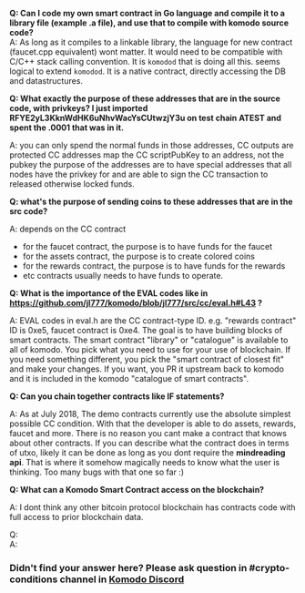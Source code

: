**Q: Can I code my own smart contract in Go language and compile it to a library file (example .a file), and use that to compile with komodo source code?**  
A: As long as it compiles to a linkable library, the language for new contract (faucet.cpp equivalent) wont matter. It would need to be compatible with C/C++ stack calling convention. It is `komodod` that is doing all this. seems logical to extend `komodod`. It is a native contract, directly accessing the DB and datastructures. 

**Q: What exactly the purpose of these addresses that are in the source code, with privkeys?  I just imported RFYE2yL3KknWdHK6uNhvWacYsCUtwzjY3u on test chain ATEST and spent the .0001 that was in it.**

A: you can only spend the normal funds in those addresses, CC outputs are protected CC addresses map the CC scriptPubKey to an address, not the pubkey the purpose of the addresses are to have special addresses that all nodes have the privkey for and are able to sign the CC transaction to released otherwise locked funds.

**Q: what's the purpose of sending coins to these addresses that are in the src code?**

A: depends on the CC contract
 - for the faucet contract, the purpose is to have funds for the faucet
 - for the assets contract, the purpose is to create colored coins
 - for the rewards contract, the purpose is to have funds for the rewards
 - etc
contracts usually needs to have funds to operate.

**Q: What is the importance of the EVAL codes like in https://github.com/jl777/komodo/blob/jl777/src/cc/eval.h#L43 ?**

A: EVAL codes in eval.h are the CC contract-type ID. e.g. "rewards contract" ID is 0xe5, faucet contract is 0xe4.  The goal is to have building blocks of smart contracts.  The smart contract "library" or "catalogue" is available to all of komodo.  You pick what you need to use for your use of blockchain.   If you need something different, you pick the "smart contract of closest fit" and make your changes.  If you want, you PR it upstream back to komodo and it is included in the komodo "catalogue of smart contracts".

**Q: Can you chain together contracts like IF statements?**

A: As at July 2018, The demo contracts currently use the absolute simplest possible CC condition.  With that the developer is able to do assets, rewards, faucet and more.  There is no reason you cant make a contract that knows about other contracts.  If you can describe what the contract does in terms of utxo, likely it can be done as long as you dont require the __mindreading api__.  That is where it somehow magically needs to know what the user is thinking. Too many bugs with that one so far :)

**Q: What can a Komodo Smart Contract access on the blockchain?**

A: I dont think any other bitcoin protocol blockchain has contracts code with full access to prior blockchain data.

Q:  
A: 


### Didn't find your answer here? Please ask question in #crypto-conditions channel in [Komodo Discord](https://komodoplatform.com/discord)
